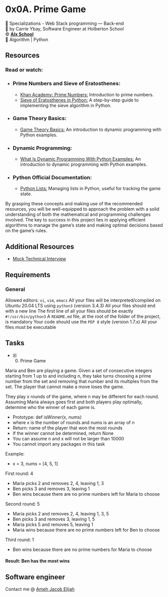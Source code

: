 # 0x0A. Prime Game
:open_file_folder: Specializations - Web Stack programming ― Back-end  
:bust_in_silhouette: by Carrie Ybay, Software Engineer at Holberton School  
:copyright: **[Alx School](https://https://intranet.alxswe.com/projects/1223/)**  
:bookmark: Algorithm | Python

## Resources
### Read or watch:
* ### Prime Numbers and Sieve of Eratosthenes:
    * [Khan Academy: Prime Numbers:](https://www.khanacademy.org/math/cc-fourth-grade-math/imp-factors-multiples-and-patterns/imp-prime-and-composite-numbers/v/prime-numbers) Introduction to prime numbers.
    * [Sieve of Eratosthenes in Python:](https://www.geeksforgeeks.org/sieve-of-eratosthenes/) A step-by-step guide to implementing the sieve algorithm in Python.

* ### Game Theory Basics:
    * [Game Theory Basics:](https://www.investopedia.com/terms/g/gametheory.asp) An introduction to dynamic programming with Python examples.

* ### Dynamic Programming:
     * [What Is Dynamic Programming With Python Examples:](https://skerritt.blog/dynamic-programming/) An introduction to dynamic programming with Python examples.

* ### Python Official Documentation: 
    * [Python Lists:](https://docs.python.org/3/tutorial/introduction.html#lists) Managing lists in Python, useful for tracking the game state.


By grasping these concepts and making use of the recommended resources, you will be well-equipped to approach the problem with a solid understanding of both the mathematical and programming challenges involved. The key to success in this project lies in applying efficient algorithms to manage the game’s state and making optimal decisions based on the game’s rules.

## Additional Resources
* [Mock Technical Interview](https://www.youtube.com/watch?feature=shared&v=Jw2pniZCLi8)

## Requirements
### General
Allowed editors: ```vi```, ```vim```, ```emacs```
All your files will be interpreted/compiled on Ubuntu 20.04 LTS using ```python3``` (version 3.4.3)
All your files should end with a new line
The first line of all your files should be exactly ```#!/usr/bin/python3```
A ```README.md``` file, at the root of the folder of the project, is mandatory
Your code should use the ```PEP 8``` style (version 1.7.x)
All your files must be executable


## Tasks
* [x] 0. Prime Game

Maria and Ben are playing a game. Given a set of consecutive integers starting from 1 up to and including n, they take turns choosing a prime number from the set and removing that number and its multiples from the set. The player that cannot make a move loses the game.

They play x rounds of the game, where n may be different for each round. Assuming Maria always goes first and both players play optimally, determine who the winner of each game is.

* Prototype: def isWinner(x, nums)
* where x is the number of rounds and nums is an array of n
* Return: name of the player that won the most rounds
* If the winner cannot be determined, return None
* You can assume n and x will not be larger than 10000
* You cannot import any packages in this task

Example:
  * x = 3, nums = [4, 5, 1]

First round: 4
* Maria picks 2 and removes 2, 4, leaving 1, 3
* Ben picks 3 and removes 3, leaving 1
* Ben wins because there are no prime numbers left for Maria to choose

Second round: 5
* Maria picks 2 and removes 2, 4, leaving 1, 3, 5
* Ben picks 3 and removes 3, leaving 1, 5
* Maria picks 5 and removes 5, leaving 1
* Maria wins because there are no prime numbers left for Ben to choose

Third round: 1
* Ben wins because there are no prime numbers for Maria to choose

#### Result: Ben has the most wins

## Software engineer
Contact me @ [Ameh Jacob Elijah](https://www.starjakes.com.ng)
